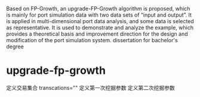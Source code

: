 Based on FP-Growth, an upgrade-FP-Growth algorithm is proposed, which is mainly for port simulation data with two data sets of “input and output”. It is applied in multi-dimensional port data analysis, and some data is selected as representative. It is used to demonstrate and analyze the example, which provides a theoretical basis and improvement direction for the design and modification of the port simulation system. 
dissertation for bachelor's degree
# upgrade-fp-growth
定义交易集合   transcations=""
定义第一次挖掘参数
定义第二次挖掘参数
